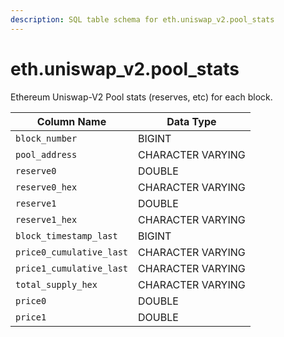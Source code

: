 ```yaml
---
description: SQL table schema for eth.uniswap_v2.pool_stats
---
```


# eth.uniswap\_v2.pool\_stats

Ethereum Uniswap-V2 Pool stats (reserves, etc) for each block.

| Column Name              | Data Type         |
| ------------------------ | ----------------- |
| `block_number`           | BIGINT            |
| `pool_address`           | CHARACTER VARYING |
| `reserve0`               | DOUBLE            |
| `reserve0_hex`           | CHARACTER VARYING |
| `reserve1`               | DOUBLE            |
| `reserve1_hex`           | CHARACTER VARYING |
| `block_timestamp_last`   | BIGINT            |
| `price0_cumulative_last` | CHARACTER VARYING |
| `price1_cumulative_last` | CHARACTER VARYING |
| `total_supply_hex`       | CHARACTER VARYING |
| `price0`                 | DOUBLE            |
| `price1`                 | DOUBLE            |
